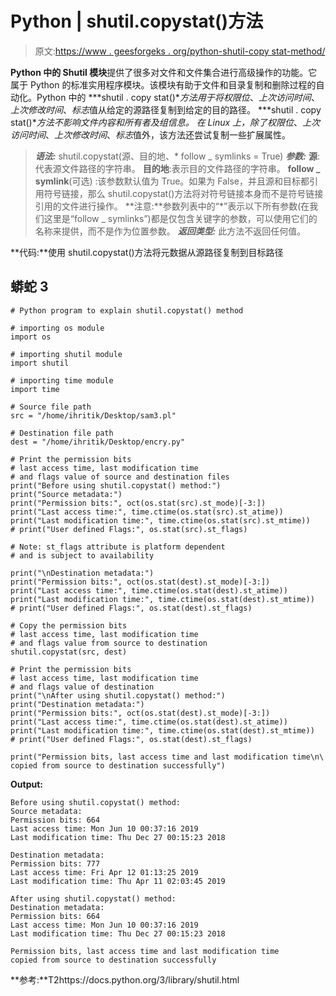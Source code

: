 # Python | shutil.copystat()方法

> 原文:[https://www . geesforgeks . org/python-shutil-copy stat-method/](https://www.geeksforgeeks.org/python-shutil-copystat-method/)

**Python 中的 Shutil 模块**提供了很多对文件和文件集合进行高级操作的功能。它属于 Python 的标准实用程序模块。该模块有助于文件和目录复制和删除过程的自动化。Python 中的
***shutil . copy stat()***方法用于将*权限位*、*上次访问时间*、*上次修改时间*、*标志*值从给定的源路径复制到给定的目的路径。
***shutil . copy stat()***方法不影响文件内容和所有者及组信息。
在 Linux 上，除了*权限位*、*上次访问时间*、*上次修改时间*、*标志*值外，该方法还尝试复制一些扩展属性。

> ***语法:*** shutil.copystat(源、目的地、* follow _ symlinks = True)
> ***参数:***
> **源**:代表源文件路径的字符串。
> **目的地**:表示目的文件路径的字符串。
> **follow _ symlink**(可选) :该参数默认值为 True。如果为 False，并且源和目标都引用符号链接，那么 shutil.copystat()方法将对符号链接本身而不是符号链接引用的文件进行操作。
> **注意:**参数列表中的“*”表示以下所有参数(在我们这里是“follow _ symlinks”)都是仅包含关键字的参数，可以使用它们的名称来提供，而不是作为位置参数。
> ***返回类型:*** 此方法不返回任何值。

**代码:**使用 shutil.copystat()方法将元数据从源路径复制到目标路径

## 蟒蛇 3

```
# Python program to explain shutil.copystat() method

# importing os module
import os

# importing shutil module
import shutil

# importing time module
import time

# Source file path
src = "/home/ihritik/Desktop/sam3.pl"

# Destination file path
dest = "/home/ihritik/Desktop/encry.py"

# Print the permission bits
# last access time, last modification time
# and flags value of source and destination files
print("Before using shutil.copystat() method:")
print("Source metadata:")
print("Permission bits:", oct(os.stat(src).st_mode)[-3:])
print("Last access time:", time.ctime(os.stat(src).st_atime))
print("Last modification time:", time.ctime(os.stat(src).st_mtime))
# print("User defined Flags:", os.stat(src).st_flags)

# Note: st_flags attribute is platform dependent
# and is subject to availability

print("\nDestination metadata:")
print("Permission bits:", oct(os.stat(dest).st_mode)[-3:])
print("Last access time:", time.ctime(os.stat(dest).st_atime))
print("Last modification time:", time.ctime(os.stat(dest).st_mtime))
# print("User defined Flags:", os.stat(dest).st_flags)

# Copy the permission bits
# last access time, last modification time
# and flags value from source to destination
shutil.copystat(src, dest)

# Print the permission bits
# last access time, last modification time
# and flags value of destination
print("\nAfter using shutil.copystat() method:")
print("Destination metadata:")
print("Permission bits:", oct(os.stat(dest).st_mode)[-3:])
print("Last access time:", time.ctime(os.stat(dest).st_atime))
print("Last modification time:", time.ctime(os.stat(dest).st_mtime))
# print("User defined Flags:", os.stat(dest).st_flags)

print("Permission bits, last access time and last modification time\n\
copied from source to destination successfully")
```

**Output:** 

```
Before using shutil.copystat() method:
Source metadata:
Permission bits: 664
Last access time: Mon Jun 10 00:37:16 2019
Last modification time: Thu Dec 27 00:15:23 2018

Destination metadata:
Permission bits: 777
Last access time: Fri Apr 12 01:13:25 2019
Last modification time: Thu Apr 11 02:03:45 2019

After using shutil.copystat() method:
Destination metadata:
Permission bits: 664
Last access time: Mon Jun 10 00:37:16 2019
Last modification time: Thu Dec 27 00:15:23 2018

Permission bits, last access time and last modification time
copied from source to destination successfully
```

**参考:**T2https://docs.python.org/3/library/shutil.html